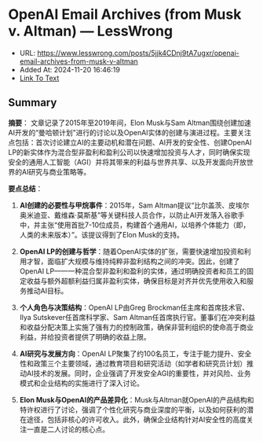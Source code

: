 # OpenAI Email Archives (from Musk v. Altman) — LessWrong
- URL: https://www.lesswrong.com/posts/5jjk4CDnj9tA7ugxr/openai-email-archives-from-musk-v-altman
- Added At: 2024-11-20 16:46:19
- [Link To Text](2024-11-20-openai-email-archives-(from-musk-v.-altman)-—-lesswrong_raw.md)

## Summary
**摘要**：
文章记录了2015年至2019年间，Elon Musk与Sam Altman围绕创建加速AI开发的“曼哈顿计划”进行的讨论以及OpenAI实体的创建与演进过程。主要关注点包括：首次讨论建立AI的主要动机和潜在问题、AI开发的安全性、创建OpenAI LP的新实体作为混合型非盈利和盈利公司以快速增加投资与人才，同时确保实现安全的通用人工智能（AGI）并将其带来的利益与世界共享、以及开发面向开放世界的AI研究与商业策略等。

**要点总结**：
1. **AI创建的必要性与甲烷事件**：2015年，Sam Altman提议“比尔盖茨、皮埃尔奥米迪亚、戴维森·莫斯基”等关键科技人员合作，以防止AI开发落入谷歌手中，并主张“使用首批7-10位成员，构建首个通用AI，以培养个体能力（即，人类的未来版本）”。该提议得到了Elon Musk的支持。

2. **OpenAI LP的创建与哲学**：随着OpenAI实体的扩张，需要快速增加投资和利用才智，面临扩大规模与维持纯粹非盈利结构之间的冲突。因此，创建了OpenAI LP——一种混合型非盈利和盈利的实体，通过明确投资者和员工的固定收益与额外超额利益归属非盈利实体，确保目标是对齐并优先使用收入和服务推动AI目标。

3. **个人角色与决策结构**：OpenAI LP由Greg Brockman任主席和首席技术官、Ilya Sutskever任首席科学家、Sam Altman任首席执行官。董事们在冲突利益和收益分配决策上实施了强有力的控制政策，确保非营利组织的使命高于商业利益，并给投资者提供了明确的收益上限。

4. **AI研究与发展方向**：OpenAI LP聚集了约100名员工，专注于能力提升、安全性和政策三个主要领域，通过教育项目和研究活动（如学者和研究员计划）推动AI技术的发展。同时，企业强调了开发安全AGI的重要性，并对风险、业务模式和企业结构的实施进行了深入讨论。

5. **Elon Musk与OpenAI的产品差异化**：Musk与Altman就OpenAI的产品结构和特许权进行了讨论，强调了个性化研究与商业深度的平衡，以及如何获利的潜在途径，包括非核心的许可收入。此外，确保企业结构针对AI安全性的高度关注一直是二人讨论的核心点。
